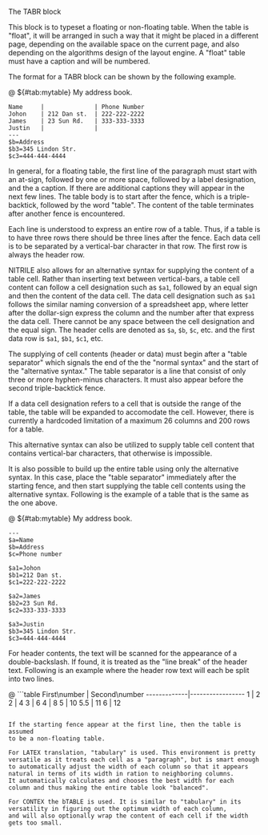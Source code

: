 The TABR block

This block is to typeset a floating or non-floating table. 
When the table is "float", it will be arranged in such a way
that it might be placed in a different page, depending
on the available space on the current page, and also
depending on the algorithms design of the layout engine. 
A "float" table must have a caption and will be
numbered.

The format for a TABR block can be shown by the following
example.

@ ${#tab:mytable} My address book.  
  ```table 
  Name     |              | Phone Number
  Johon    | 212 Dan st.  | 222-222-2222
  James    | 23 Sun Rd.   | 333-333-3333
  Justin   |              |        
  ---
  $b=Address
  $b3=345 Lindon Str.      
  $c3=444-444-4444         
  ```

In general, for a floating table, the first line of the paragraph
must start with an at-sign, followed by one or more space,
followed by a label designation, and the a caption. If there are
additional captions they will appear in the next few lines. The
table body is to start after the fence, which is a
triple-backtick, followed by the word "table".  The content of
the table terminates after another fence is encountered.

Each line is understood to express an entire row of a table.
Thus, if a table is to have three rows there should be three
lines after the fence. Each data cell is to be separated by a
vertical-bar character in that row. The first row is always
the header row.

NITRILE also allows for an alternative syntax for supplying the
content of a table cell.  Rather than inserting text between
vertical-bars, a table cell content can follow a cell
designation such as `$a1`, followed by an equal sign and then the
content of the data cell.  The data cell designation such as
`$a1` follows the similar naming conversion of a spreadsheet app,
where letter after the dollar-sign express the column and the
number after that express the data cell. There cannot be any
space between the cell designation and the equal sign.
The header cells are denoted as `$a`, `$b`, `$c`,
etc.  and the first data row is `$a1`, `$b1`, `$c1`, etc.  

The supplying of cell contents (header or data) must begin after
a "table separator" which signals the end of the the "normal
syntax" and the start of the "alternative syntax." The table
separator is a line that consist of only three or more
hyphen-minus characters. It must also appear before the second
triple-backtick fence.

If a data cell designation refers to a cell that is outside the
range of the table, the table will be expanded to accomodate the
cell.  However, there is currently a hardcoded limitation of a
maximum 26 columns and 200 rows for a table.

This alternative syntax can also be utilized to supply table cell
content that contains vertical-bar characters, that otherwise is
impossible.  

It is also possible to build up the entire table using only the
alternative syntax. In this case, place the "table separator"
immediately after the starting fence, and then start supplying
the table cell contents using the alternative syntax. Following
is the example of a table that is the same as the one above.

@ ${#tab:mytable} My address book.  
  ```table 
  ---
  $a=Name    
  $b=Address
  $c=Phone number

  $a1=Johon    
  $b1=212 Dan st.  
  $c1=222-222-2222

  $a2=James    
  $b2=23 Sun Rd.   
  $c2=333-333-3333

  $a3=Justin
  $b3=345 Lindon Str.      
  $c3=444-444-4444         
  ```

For header contents, the text will be scanned for the appearance of 
a double-backslash. If found, it is treated as the "line break" 
of the header text. Following is an example where the header
row text will each be split into two lines.

@ ```table
  First\\number | Second\\number
  -------------|-----------------
   1           | 2
   2           | 4
   3           | 6
   4           | 8
   5           | 10
   5.5         | 11
   6           | 12
  ```

If the starting fence appear at the first line, then the table is assumed
to be a non-floating table.  

For LATEX translation, "tabulary" is used. This environment is pretty 
versatile as it treats each cell as a "paragraph", but is smart enough
to automatically adjust the width of each column so that it appears
natural in terms of its width in ration to neighboring columns. 
It automatically calculates and chooses the best width for each
column and thus making the entire table look "balanced". 

For CONTEX the bTABLE is used. It is similar to "tabulary" in its
versatility in figuring out the optimum width of each column,
and will also optionally wrap the content of each cell if the width
gets too small.



